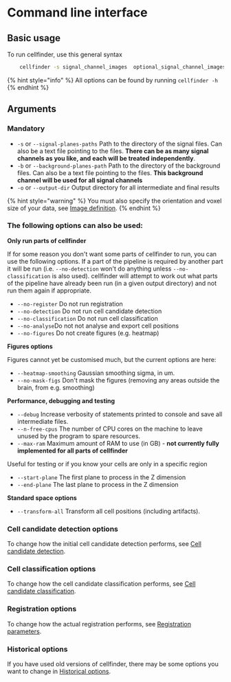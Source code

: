 # Command line interface

## Basic usage

To run cellfinder, use this general syntax

```bash
    cellfinder -s signal_channel_images  optional_signal_channel_images -b background_channel_images -o /path/to/output_directory -v 5 2 2 --orientation asl
```

{% hint style="info" %}
All options can be found by running `cellfinder -h`
{% endhint %}

## Arguments

### Mandatory

* `-s` or `--signal-planes-paths` Path to the directory of the signal files. Can also be a text file pointing to the files. **There can be as many signal channels as you like, and each will be treated independently**.&#x20;
* `-b` or `--background-planes-path` Path to the directory of the background files. Can also be a text file pointing to the files.  **This background channel will be used for all signal channels**
* `-o` or `--output-dir` Output directory for all intermediate and final results

{% hint style="warning" %}
You must also specify the orientation and voxel size of your data, see [Image definition](../../image-orientation.md).
{% endhint %}

### The following options can also be used:

**Only run parts of cellfinder**

If for some reason you don't want some parts of cellfinder to run, you can use the following options. If a part of the pipeline is required by another part it will be run (i.e. `--no-detection` won't do anything unless `--no-classification` is also used). cellfinder will attempt to work out what parts of the pipeline have already been run (in a given output directory) and not run them again if appropriate.

* `--no-register` Do not run registration&#x20;
* `--no-detection` Do not run cell candidate detection
* `--no-classification` Do not run cell classification
* `--no-analyse`Do not not analyse and export cell positions
* `--no-figures` Do not create figures (e.g. heatmap)

**Figures options**

Figures cannot yet be customised much, but the current options are here:

* `--heatmap-smoothing` Gaussian smoothing sigma, in um.
* `--no-mask-figs` Don't mask the figures (removing any areas outside the brain, from e.g. smoothing)

**Performance, debugging and testing**

* `--debug` Increase verbosity of statements printed to console and save all intermediate files.
* `--n-free-cpus` The number of CPU cores on the machine to leave unused by the program to spare resources.
* `--max-ram` Maximum amount of RAM to use (in GB) - **not currently fully implemented for all parts of cellfinder**

Useful for testing or if you know your cells are only in a specific region

* `--start-plane` The first plane to process in the Z dimension
* `--end-plane` The last plane to process in the Z dimension

**Standard space options**

* `--transform-all` Transform all cell positions (including artifacts).

### Cell candidate detection options

To change how the initial cell candidate detection performs, see [Cell candidate detection](candidate-detection.md).

### Cell classification options

To change how the cell candidate classification performs, see [Cell candidate classification](classification.md).

### Registration options

To change how the actual registration performs, see [Registration parameters](../../../brainreg/user-guide/parameters.md).

### **Historical options**

If you have used old versions of cellfinder, there may be some options you want to change in [Historical options](historical-options.md).
